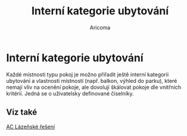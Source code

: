﻿---
    title: "Interní kategorie ubytování"
    author: Aricoma
    ms.date: 04/30/2018
    ms.topic: article
    ms.prod: dynamics-nav-2017
    ms.contentlocale: cs-cz
    ms.lasthandoff: 04/30/2018
---

# Interní kategorie ubytování

Každé místnosti typu pokoj je možno přiřadit ještě interní kategorii ubytování a vlastnosti místnosti (např. balkon, výhled do parku), které nemají vliv na ocenění pokoje, ale dovolují škálovat pokoje dle vnitřních kritérií. Jedná se o uživatelsky definované číselníky. 


## <a name="see-also"></a>Viz také
[AC Lázeňské řešení](ac-spa-solution.md)